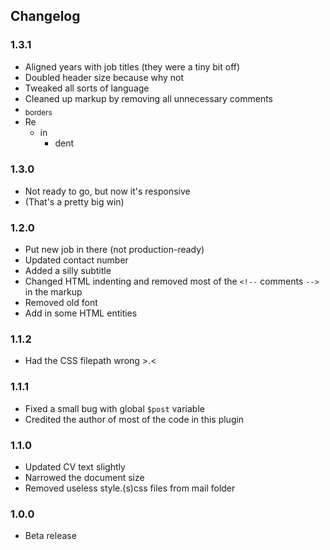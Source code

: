 ## Changelog

### 1.3.1
* Aligned years with job titles (they were a tiny bit off)
* Doubled header size because why not
* Tweaked all sorts of language
* Cleaned up markup by removing all unnecessary comments
* <sub>borders</sub>
* Re
  * in
    * dent


### 1.3.0
* Not ready to go, but now it's responsive
 * (That's a pretty big win)

### 1.2.0
* Put new job in there (not production-ready)
* Updated contact number
* Added a silly subtitle
* Changed HTML indenting and removed most of the `<!--` comments `-->` in the markup
* Removed old font
* Add in some HTML entities

### 1.1.2
* Had the CSS filepath wrong >.<

### 1.1.1
* Fixed a small bug with global `$post` variable
* Credited the author of most of the code in this plugin

### 1.1.0
* Updated CV text slightly
* Narrowed the document size
* Removed useless style.(s)css files from mail folder

### 1.0.0
* Beta release
